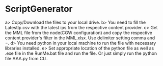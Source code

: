 # ScriptGenerator

a> Copy/Download the files to your local drive.
b> You need to fill the LatestIp.csv with the latest ips from the respective content provider.
c> Get the MML file from the node(CGW configuration) and copy the respective content provider's filter in the MML.xlsx. Use delimiter setting comma and =.
d> You need python in your local machine to run the file with necessary libraries installed.
e> Set appropriate location of the python file as well as .exe file in the RunMe.bat file and run the file. Or just simply run the python file AAA.py from CLI.
